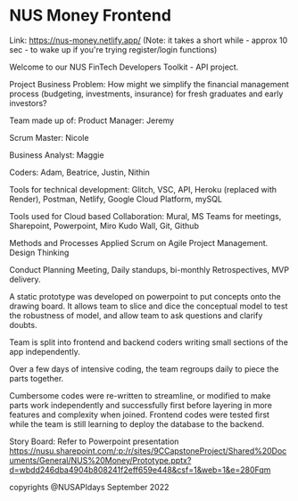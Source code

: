 # NUS Money Frontend

Link: https://nus-money.netlify.app/ 
(Note: it takes a short while - approx 10 sec - to wake up if you're trying register/login functions)

Welcome to our NUS FinTech Developers Toolkit - API project.

Project Business Problem:
How might we simplify the financial management process (budgeting, investments, insurance) for fresh graduates and early investors?

Team made up of:
Product Manager: Jeremy

Scrum Master: Nicole

Business Analyst: Maggie

Coders: Adam, Beatrice, Justin, Nithin

Tools for technical development:
Glitch, VSC, API, Heroku (replaced with Render), Postman, Netlify, Google Cloud Platform, mySQL

Tools used for Cloud based Collaboration:
Mural, MS Teams for meetings, Sharepoint, Powerpoint, Miro Kudo Wall, Git, Github

Methods and Processes
Applied Scrum on Agile Project Management. Design Thinking

Conduct Planning Meeting, Daily standups, bi-monthly Retrospectives, MVP delivery.

A static prototype was developed on powerpoint to put concepts onto the drawing board. It allows team to slice and dice the conceptual model to test the robustness of model, and allow team to ask questions and clarify doubts.

Team is split into frontend and backend coders writing small sections of the app independently.

Over a few days of intensive coding, the team regroups daily to piece the parts together.

Cumbersome codes were re-written to streamline, or modified to make parts work independently and successfully first before layering in more features and complexity when joined. Frontend codes were tested first while the team is still learning to deploy the database to the backend.


Story Board: Refer to Powerpoint presentation
https://nusu.sharepoint.com/:p:/r/sites/9CCapstoneProject/Shared%20Documents/General/NUS%20Money/Prototype.pptx?d=wbdd246dba4904b808241f2eff659e448&csf=1&web=1&e=280Fqm

copyrights @NUSAPIdays September 2022

